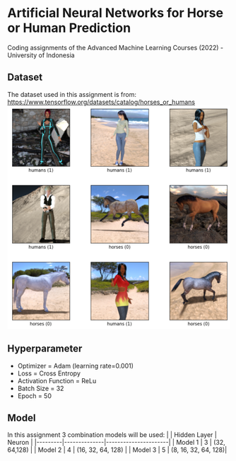 # Artificial Neural Networks for Horse or Human Prediction

Coding assignments of the Advanced Machine Learning Courses (2022) - University of Indonesia

## Dataset
The dataset used in this assignment is from: https://www.tensorflow.org/datasets/catalog/horses_or_humans
![feature importance](https://github.com/nzlul03/ANN_horses_or_humans_predictions/blob/f217511a7eed4ac6c0ce0b816c920cbbf1a098d9/check_dataset.png)

## Hyperparameter
- Optimizer = Adam (learning rate=0.001)
- Loss = Cross Entropy
- Activation Function = ReLu
- Batch Size = 32
- Epoch = 50

## Model
In this assignment 3 combination models will be used:
|         | Hidden Layer |        Neuron        |
|---------|--------------|----------------------|
| Model 1 |       3      |     (32, 64,128)     |
| Model 2 |       4      |   (16, 32, 64, 128)  |
| Model 3 |       5      |  (8, 16, 32, 64, 128)|



